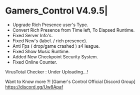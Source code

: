 # Gamers_Control V4.9.5|

- Upgrade Rich Presence user's Type.
- Convert Rich Presence from Time left, To Elapsed Runtime.
- Fixed Server Info's.
- Fixed New's (label. / rich presence).
- Anti Fps ( drop/game crashed ) s4 league.
- Fixed Show Music Runtime.
- Added New Checkpoint Security System.
- Fixed Online Counter.

VirusTotal Checker : Under Uploading...!

Want to Know more ?! [Gamer's Control Official Discord Group]
https://discord.gg/Uw8Apaf
